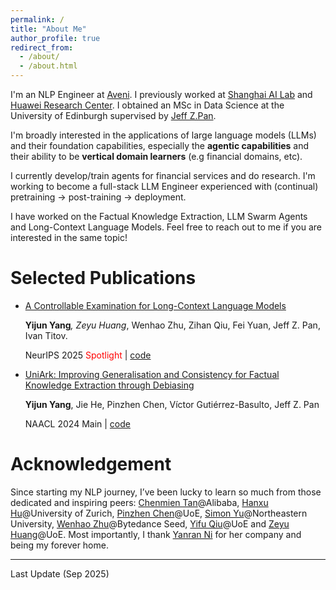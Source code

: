```yaml
---
permalink: /
title: "About Me"
author_profile: true
redirect_from: 
  - /about/
  - /about.html
---
```


I'm an NLP Engineer at [Aveni](https://aveni.ai/). I previously worked at [Shanghai AI Lab](https://www.shlab.org.cn/) and [Huawei Research Center](https://www.linkedin.com/company/huawei-technologies-research-development-uk-ltd/?originalSubdomain=uk). I obtained an MSc in Data Science at the University of Edinburgh supervised by [Jeff Z.Pan](https://knowledge-representation.org/j.z.pan/). 

I'm broadly interested in the applications of large language models (LLMs) and their foundation capabilities, especially the **agentic capabilities** and their ability to be **vertical domain learners** (e.g financial domains, etc). 

I currently develop/train agents for financial services and do research. I'm working to become a full-stack LLM Engineer experienced with (continual) pretraining -> post-training -> deployment.

I have worked on the Factual Knowledge Extraction, LLM Swarm Agents and Long-Context Language Models. Feel free to reach out to me if you are interested in the same topic!

Selected Publications
======
- [A Controllable Examination for Long-Context Language Models](https://arxiv.org/abs/2506.02921)
  
  **Yijun Yang**<sup>*</sup>, Zeyu Huang<sup>*</sup>, Wenhao Zhu, Zihan Qiu, Fei Yuan, Jeff Z. Pan, Ivan Titov.
  
  NeurIPS 2025 <span style="color: red;">Spotlight</span> \| [code](https://github.com/Thomasyyj/LongBio-Benchmark)

- [UniArk: Improving Generalisation and Consistency for Factual Knowledge Extraction through Debiasing](https://arxiv.org/abs/2404.01253)

  **Yijun Yang**, Jie He, Pinzhen Chen, Víctor Gutiérrez-Basulto, Jeff Z. Pan

  NAACL 2024 Main \| [code](https://github.com/Thomasyyj/UniArk)

Acknowledgement
======
Since starting my NLP journey, I’ve been lucky to learn so much from those dedicated and inspiring peers: [Chenmien Tan](https://chenmientan.github.io/)@Alibaba, [Hanxu Hu](https://hanxuhu.github.io/)@University of Zurich, [Pinzhen Chen](https://pinzhenchen.github.io/)@UoE, [Simon Yu](https://simonucl.github.io/)@Northeastern University, [Wenhao Zhu](https://owennju.github.io/)@Bytedance Seed, [Yifu Qiu](https://yfqiu.netlify.app/)@UoE and [Zeyu Huang](https://zeroyuhuang.github.io/)@UoE. Most importantly, I thank [Yanran Ni](https://www.linkedin.com/in/yanran-ni-a8255024b/) for her company and being my forever home.

---
Last Update (Sep 2025)
